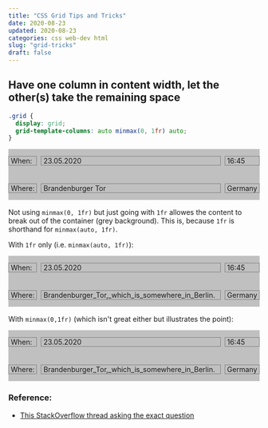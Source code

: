 ```yaml
---
title: "CSS Grid Tips and Tricks"
date: 2020-08-23
updated: 2020-08-23
categories: css web-dev html
slug: "grid-tricks"
draft: false
---
```


## Have one column in content width, let the other(s) take the remaining space

```css
.grid {
  display: grid;
  grid-template-columns: auto minmax(0, 1fr) auto;
}
```

<style>
.grid {
  display: grid;
  grid-template-columns: auto minmax(0, 1fr) auto;
  grid-gap: 8px;
  margin: 0.5rem 0 1rem;
  background-color: silver;
}
.grid > p {
  border: 1px solid grey;
  padding: 0 4px !important;
}
</style>
<div class="grid">
  <p>When:</p>
  <p>23.05.2020</p>
  <p>16:45</p>
  <p>Where:</p>
  <p>Brandenburger Tor</p>
  <p>Germany</p>
</div>

Not using `minmax(0, 1fr)` but just going with `1fr` allowes the content to break out of the container (grey background). This is, because `1fr` is shorthand for `minmax(auto, 1fr)`.


With `1fr` only (i.e. `minmax(auto, 1fr)`):
<style>
.grid-almost {
  display: grid;
  grid-template-columns: auto 1fr auto;
  grid-gap: 8px;
  margin: 0.5rem 0 1rem;
  background-color: silver;
}
.grid-almost > p {
  border: 1px solid grey;
  padding: 0 4px !important;
}
</style>
<div class="grid-almost">
  <p>When:</p>
  <p>23.05.2020</p>
  <p>16:45</p>
  <p>Where:</p>
  <p>Brandenburger_Tor,_which_is_somewhere_in_Berlin.</p>
  <p>Germany</p>
</div>

With `minmax(0,1fr)` (which isn't great either but illustrates the point):
<div class="grid">
  <p>When:</p>
  <p>23.05.2020</p>
  <p>16:45</p>
  <p>Where:</p>
  <p>Brandenburger_Tor,_which_is_somewhere_in_Berlin.</p>
  <p>Germany</p>
</div>


### Reference:
* [This StackOverflow thread asking the exact question](https://stackoverflow.com/questions/19848697/css-grid-where-one-column-shrinks-to-fit-content-the-other-fills-the-remaning-s)